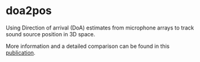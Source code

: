 # doa2pos
Using Direction of arrival (DoA) estimates from microphone arrays to track sound source position in 3D space.


More information and a detailed comparison can be found in this [publication](https://www.researchgate.net/publication/364656389_Sound-source_position_tracking_from_direction-of-arrival_measurements_Application_to_distributed_first-order_spherical_microphone_arrays?_sg%5B0%5D=boQ3unZazTXjGlNPo0MzGcHwcAyhfNMYPJR-sp5W1-Mm4Ohb9fGMsofmgm4BxfrO8CDFWxnI3euf1DHqfeUAqEvppTJ2nNSlpdORQnP2.-VjR-dvrW1BfpYiKjO3VmOE2pHpqq0Sx7ow_MWfuhBVzlevJCyxdOrwtIOo0B48maHOT2p_svyr0cmQHulkqxg).
